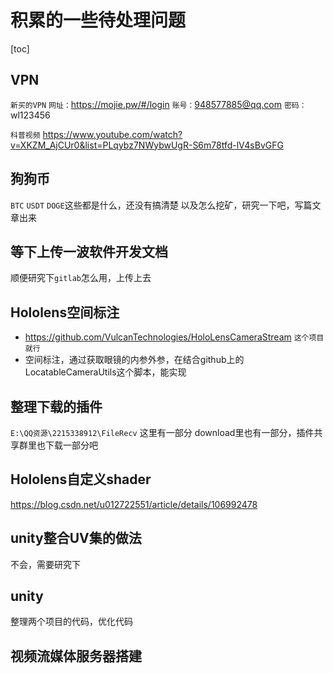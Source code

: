 # 积累的一些待处理问题

[toc]

## VPN

`新买的VPN`
`网址：`https://mojie.pw/#/login
`账号：`948577885@qq.com
`密码：`wl123456

`科普视频` https://www.youtube.com/watch?v=XKZM_AjCUr0&list=PLqybz7NWybwUgR-S6m78tfd-lV4sBvGFG

## 狗狗币

`BTC` `USDT` `DOGE`这些都是什么，还没有搞清楚
以及怎么挖矿，研究一下吧，写篇文章出来

## 等下上传一波软件开发文档

顺便研究下`gitlab`怎么用，上传上去

## Hololens空间标注

- https://github.com/VulcanTechnologies/HoloLensCameraStream `这个项目就行`
- 空间标注，通过获取眼镜的内参外参，在结合github上的LocatableCameraUtils这个脚本，能实现

## 整理下载的插件

`E:\QQ资源\2215338912\FileRecv` 这里有一部分
download里也有一部分，插件共享群里也下载一部分吧

## Hololens自定义shader

https://blog.csdn.net/u012722551/article/details/106992478

## unity整合UV集的做法

不会，需要研究下

## unity

整理两个项目的代码，优化代码

## 视频流媒体服务器搭建

